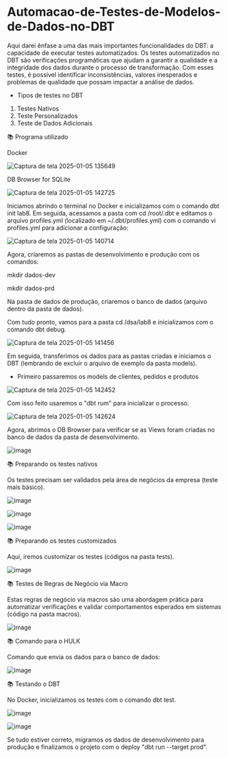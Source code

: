 # Automacao-de-Testes-de-Modelos-de-Dados-no-DBT

Aqui darei ênfase a uma das mais importantes funcionalidades do DBT: a capacidade de executar testes automatizados.
Os testes automatizados no DBT são verificações programáticas que ajudam a garantir a qualidade e a integridade dos dados durante o processo de transformação. Com esses testes, é possível identificar inconsistências, valores inesperados e problemas de qualidade que possam impactar a análise de dados.

* Tipos de testes no DBT

1. Testes Nativos
2. Teste Personalizados
3. Teste de Dados Adicionais

📚 Programa utilizado

Docker

![Captura de tela 2025-01-05 135649](https://github.com/user-attachments/assets/aeac900c-82e2-44a7-a1a5-e39ce35b7639)

DB Browser for SQLite

![Captura de tela 2025-01-05 142725](https://github.com/user-attachments/assets/0d7c959c-3a50-4a2a-ab16-5408d77523dd)

Iniciamos abrindo o terminal no Docker e inicializamos com o comando dbt init lab8. Em seguida, acessamos a pasta com cd /root/.dbt e editamos o arquivo profiles.yml (localizado em ~/.dbt/profiles.yml) com o comando vi profiles.yml para adicionar a configuração:

![Captura de tela 2025-01-05 140714](https://github.com/user-attachments/assets/5f67e6e3-a8c3-4a6a-a64e-d8509ef044e6)

Agora, criaremos as pastas de desenvolvimento e produção com os comandos:

mkdir dados-dev

mkdir dados-prd

Na pasta de dados de produção, criaremos o banco de dados (arquivo dentro da pasta de dados).

Com tudo pronto, vamos para a pasta cd /dsa/lab8 e inicializamos com o comando dbt debug.

![Captura de tela 2025-01-05 141456](https://github.com/user-attachments/assets/18892602-a9c4-4f48-8b37-2de90e769dea)

Em seguida, transferimos os dados para as pastas criadas e iniciamos o DBT (lembrando de excluir o arquivo de exemplo da pasta models).

* Primeiro passaremos os models de clientes, pedidos e produtos

![Captura de tela 2025-01-05 142452](https://github.com/user-attachments/assets/56eb1e8b-947a-4e63-90d0-acdcb6b73c80)

Com isso feito usaremos o "dbt rum" para inicializar o processo.

![Captura de tela 2025-01-05 142624](https://github.com/user-attachments/assets/a5452171-125e-4374-bb36-c849414f2743)

Agora, abrimos o DB Browser para verificar se as Views foram criadas no banco de dados da pasta de desenvolvimento.

![image](https://github.com/user-attachments/assets/a6c22244-785e-45b1-a3e2-48dc0088bb83)

📚 Preparando os testes nativos

Os testes precisam ser validados pela área de negócios da empresa (teste mais básico).

![image](https://github.com/user-attachments/assets/8ad91e1c-d856-4172-8bb6-1eb42f28c271)

![image](https://github.com/user-attachments/assets/80f54c84-ff36-46d8-97a8-947c7f33a71b)

![image](https://github.com/user-attachments/assets/8b1d88ee-c861-4762-a506-dd7f6dd2f74c)

📚 Preparando os testes customizados

Aqui, iremos customizar os testes (códigos na pasta tests).

![image](https://github.com/user-attachments/assets/69bd4b0b-83f7-454c-983a-732ae712525d)

📚 Testes de Regras de Negócio via Macro

Estas regras de negócio via macros são uma abordagem prática para automatizar verificações e validar comportamentos esperados em sistemas (código na pasta macros).

![image](https://github.com/user-attachments/assets/db5acb59-6093-4708-a38d-ca234afaf797)

📚 Comando para o HULK

Comando que envia os dados para o banco de dados:

![image](https://github.com/user-attachments/assets/58db0103-08f7-474d-a74f-abf8c8c58663)

📚 Testando o DBT

No Docker, inicializamos os testes com o comando dbt test.

![image](https://github.com/user-attachments/assets/bd48d06e-659a-45ae-80ef-e6459244bc89)

![image](https://github.com/user-attachments/assets/22349061-2485-44e0-a9ce-b8893af47d87)

Se tudo estiver correto, migramos os dados de desenvolvimento para produção e finalizamos o projeto com o deploy "dbt run --target prod".

